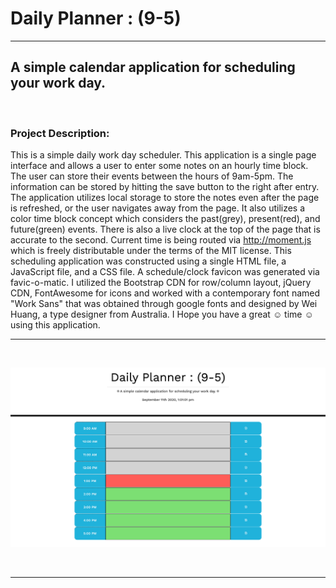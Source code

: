# Daily Planner : (9-5)
--------------
## A simple calendar application for scheduling your work day. 

&nbsp;





### Project Description:


This is a simple daily work day scheduler. This application is a single page interface and allows a user to enter some notes on an hourly time block. The user can store their events between the hours of 9am-5pm. The information can be stored by hitting the save button to the right after entry. The application utilizes local storage to store the notes even after the page is refreshed, or the user navigates away from the page. It also utilizes a color time block concept which considers the past(grey), present(red), and future(green) events. There is also a live clock at the top of the page that is accurate to the second. Current time is being routed via http://moment.js which is freely distributable under the terms of the MIT license.  This scheduling application was constructed using a single HTML file, a JavaScript file, and a CSS file. A schedule/clock favicon was generated via favic-o-matic. I utilized the Bootstrap CDN for row/column layout, jQuery CDN, FontAwesome for icons and worked with a contemporary font named "Work Sans" that was obtained through google fonts and designed by Wei Huang, a type designer from Australia. I Hope you have a great ☺ time ☺ using this application. 


----------------------




&nbsp;

![Daily Planner](daily_planner.jpg)

&nbsp;







-------------------